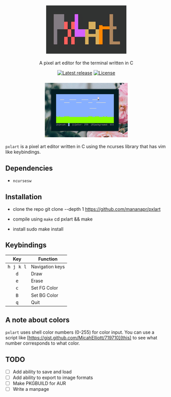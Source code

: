<h3 align="center"><img src="logo.png" height="150px"></h3>
<p align="center">A pixel art editor for the terminal written in C</p>

<p align="center">
<a href="https://github.com/mananapr/cfiles/releases/latest"><img src="https://img.shields.io/badge/release-v1.0-blue.svg" alt="Latest release" /></a>
<a href="https://github.com/mananapr/cfiles/blob/master/LICENSE"><img src="https://img.shields.io/badge/license-MIT-yellow.svg" alt="License" /></a>
</p>

<h3 align="center"><img src="scrot.png" width="51%"></h3>

`pxlart` is a pixel art editor written in C using the ncurses library that has vim like keybindings.

## Dependencies
- `ncursesw`

## Installation
- clone the repo
    git clone --depth 1 https://github.com/mananapr/pxlart

- compile using `make`
    cd pxlart && make

- install
    sudo make install

## Keybindings
| Key | Function |
|:---:| --- |
| <kbd>h j k l</kbd> | Navigation keys |
| <kbd>d</kbd> | Draw |
| <kbd>e</kbd> | Erase |
| <kbd>c</kbd> | Set FG Color |
| <kbd>B</kbd> | Set BG Color |
| <kbd>q</kbd> | Quit |

## A note about colors
`pxlart` uses shell color numbers (0-255) for color input. You can use a script like [https://gist.github.com/MicahElliott/719710](this) to see what number corresponds to what color.

## TODO
- [ ] Add ability to save and load
- [ ] Add ability to export to image formats
- [ ] Make PKGBUILD for AUR
- [ ] Write a manpage
